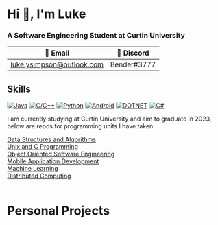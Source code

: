 <h1>Hi 👋, I'm Luke</h1>
<h3>A Software Engineering Student at Curtin University</h3>

  📧 Email | 💬 Discord
  ---                         | ---
  luke.ysimpson@outlook.com | Bender#3777


## Skills
[![Java](https://img.shields.io/badge/Java-%23FFFFFF.svg?style=flat&logo=gitea&logoColor=%23ED8B00)](https://github.com) [![C/C++](https://img.shields.io/badge/C/C++-%23FFFFFF.svg?style=flat&logo=c%2B%2B&logoColor=%2300599C)](https://github.com) [![Python](https://img.shields.io/badge/Python-%23FFFFFF?style=flat&logo=python&logoColor=3670A0)](https://github.com) [![Android](https://img.shields.io/badge/Android-%23FFFFFF?style=flat&logo=android)](https://github.com)
[![DOTNET](https://img.shields.io/badge/.NET-%23FFFFFF.svg?style=flat&logo=dotnet&logoColor=4900FF)](https://github.com) [![C#](https://img.shields.io/badge/C%23-%23FFFFFF.svg?style=flat&logo=c-sharp&logoColor=00D65E)](https://github.com)

I am currently studying at Curtin University and aim to graduate in 2023, below are repos for programming units I have taken:

<a href="https://github.com/LukeSimmo/DSA" target = "_blank" rel="noopener noreferrer">
Data Structures and Algorithms </a>

<br>

<a href="https://github.com/LukeSimmo/UCP" target = "_blank" rel="noopener noreferrer">
Unix and C Programming </a>

<br>

<a href="https://github.com/LukeSimmo/OOSE" target = "_blank" rel="noopener noreferrer">
Object Oriented Software Engineering </a>

<br>

<a href="https://github.com/LukeSimmo/MAD" target = "_blank" rel="noopener noreferrer">
Mobile Application Development </a>

<br>

<a href="https://github.com/LukeSimmo/ML" target = "_blank" rel="noopener noreferrer">
Machine Learning </a>

<br>

<a href="https://github.com/LukeSimmo/DC" target = "_blank" rel="noopener noreferrer">
Distributed Computing </a>

<br>
<br>

<h1> Personal Projects </h1>
